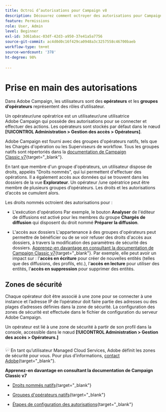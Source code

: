 ```yaml
---
title: Octroi d’autorisations pour Campaign v8
description: Découvrez comment octroyer des autorisations pour Campaign v8
feature: Permissions
role: User, Admin
level: Beginner
exl-id: 3d61abac-03df-42d3-a950-37e41a5a7756
source-git-commit: ac4d0d0c16f429ca0948a3c3257558c46700baeb
workflow-type: tm+mt
source-wordcount: '378'
ht-degree: 98%

---
```


# Prise en main des autorisations

Dans Adobe Campaign, les utilisateurs sont des **opérateurs** et les **groupes d’opérateurs** représentent des rôles d’utilisateur.

Un opérateur/une opératrice est un utilisateur/une utilisatrice Adobe Campaign qui possède des autorisations pour se connecter et effectuer des actions. Les opérateurs sont stockés par défaut dans le nœud **[!UICONTROL Administration > Gestion des accès > Opérateurs]**.

Adobe Campaign est fourni avec des groupes d&#39;opérateurs natifs, tels que les Chargés d&#39;opération ou les Superviseurs de workflow. Tous les groupes natifs sont répertoriés dans la [documentation de Campaign Classic v7](https://experienceleague.adobe.com/docs/campaign-classic/using/getting-started/permissions/access-management-groups.html?lang=fr#default-groups){target="_blank"}.

En tant que membre d&#39;un groupe d&#39;opérateurs, un utilisateur dispose de droits, appelés &quot;Droits nommés&quot;, qui lui permettent d&#39;effectuer des opérations. Il a également accès aux données qui se trouvent dans les dossiers de la vue **Explorateur**. Un opérateur /une opératrice peut être membre de plusieurs groupes d’opérateurs. Les droits et les autorisations d’accès se cumulent alors.

Les droits nommés octroient des autorisations pour :

* L&#39;exécution d&#39;opérations
Par exemple, le bouton **Analyser** de l&#39;éditeur de diffusions est activé pour les membres du groupe **Chargés de diffusion** qui disposent du droit nommé **Préparer la diffusion**.

* L&#39;accès aux dossiers
L&#39;appartenance à des groupes d&#39;opérateurs peut permettre de bénéficier ou de se voir refuser des droits d&#39;accès aux dossiers, à travers la modification des paramètres de sécurité des dossiers. [Apprenez-en davantage en consultant la documentation de Campaign Classic v7](https://experienceleague.adobe.com/docs/campaign-classic/using/getting-started/permissions/access-management-folders.html?lang=fr#permissions-on-a-folder){target="_blank"}. Par exemple, elle peut avoir un impact sur : l&#39;**accès en écriture** pour créer de nouvelles entités (telles que des diffusions, des profils, etc.), l&#39;**accès en lecture** pour utiliser des entités, l&#39;**accès en suppression** pour supprimer des entités.

## Zones de sécurité

Chaque opérateur doit être associé à une zone pour se connecter à une instance et l’adresse IP de l’opérateur doit faire partie des adresses ou des plages d’adresses définies dans la zone de sécurité. La configuration des zones de sécurité est effectuée dans le fichier de configuration du serveur Adobe Campaign.

Un opérateur est lié à une zone de sécurité à partir de son profil dans la console, accessible dans le nœud **[!UICONTROL Administration > Gestion des accès > Opérateurs.]**

![](../assets/do-not-localize/speech.png)  En tant qu’utilisateur Managed Cloud Services, Adobe définit les zones de sécurité pour vous. Pour plus d’informations, [contact Adobe](https://helpx.adobe.com/fr/enterprise/admin-guide.html/enterprise/using/support-for-experience-cloud.ug.html){target="_blank"}.

**Apprenez-en davantage en consultant la documentation de Campaign Classic v7**

* [Droits nommés natifs](https://experienceleague.adobe.com/docs/campaign-classic/using/getting-started/permissions/access-management-named-rights.html?lang=fr){target="_blank"}

* [Groupes d&#39;opérateurs natifs](https://experienceleague.adobe.com/docs/campaign-classic/using/getting-started/permissions/access-management-groups.html?lang=fr#default-groups){target="_blank"}

* [Étapes de configuration des autorisations](https://experienceleague.adobe.com/docs/campaign-classic/using/getting-started/permissions/access-management.html?lang=fr){target="_blank"}
